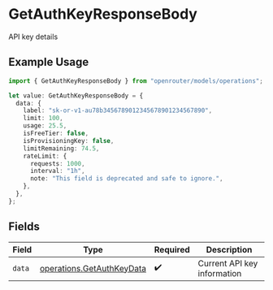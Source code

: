 # GetAuthKeyResponseBody

API key details

## Example Usage

```typescript
import { GetAuthKeyResponseBody } from "openrouter/models/operations";

let value: GetAuthKeyResponseBody = {
  data: {
    label: "sk-or-v1-au78b3456789012345678901234567890",
    limit: 100,
    usage: 25.5,
    isFreeTier: false,
    isProvisioningKey: false,
    limitRemaining: 74.5,
    rateLimit: {
      requests: 1000,
      interval: "1h",
      note: "This field is deprecated and safe to ignore.",
    },
  },
};
```

## Fields

| Field                                                                  | Type                                                                   | Required                                                               | Description                                                            |
| ---------------------------------------------------------------------- | ---------------------------------------------------------------------- | ---------------------------------------------------------------------- | ---------------------------------------------------------------------- |
| `data`                                                                 | [operations.GetAuthKeyData](../../models/operations/getauthkeydata.md) | :heavy_check_mark:                                                     | Current API key information                                            |